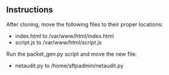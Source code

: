 ## Instructions
 After cloning, move the following files to their proper locations:

 - index.html to /var/www/html/index.html
 - script.js to /var/www/html/script.js

Run the packet_gen.py script and move the new file:

- netaudit.py to /home/sftpadmin/netaudit.py
